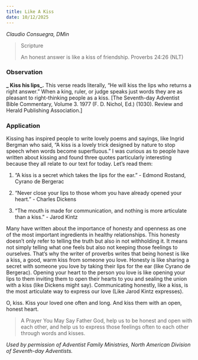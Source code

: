 ```yaml
---
title: Like A Kiss
date: 10/12/2025
---
```


_Claudio Consuegra, DMin_

> <p>Scripture</p>
> An honest answer is like a kiss of friendship. Proverbs 24:26 (NLT)

### Observation

**_ Kiss his lips_.** This verse reads literally, “He will kiss the lips who returns a right answer.” When a king, ruler, or judge speaks just words they are as pleasant to right-thinking people as a kiss. [The Seventh-day Adventist Bible Commentary, Volume 3. 1977 (F. D. Nichol, Ed.) (1030). Review and Herald Publishing Association.]

### Application

Kissing has inspired people to write lovely poems and sayings, like Ingrid Bergman who said, “A kiss is a lovely trick designed by nature to stop speech when words become superfluous.” I was curious as to people have written about kissing and found three quotes particularly interesting because they all relate to our text for today. Let’s read them:

1. “A kiss is a secret which takes the lips for the ear.” - Edmond Rostand, Cyrano de Bergerac

2. “Never close your lips to those whom you have already opened your heart.” - Charles Dickens

3. “The mouth is made for communication, and nothing is more articulate than a kiss.” - Jarod Kintz

Many have written about the importance of honesty and openness as one of the most important ingredients in healthy relationships. This honesty doesn’t only refer to telling the truth but also in not withholding it. It means not simply telling what one feels but also not keeping those feelings to ourselves. That’s why the writer of proverbs writes that being honest is like a kiss, a good, warm kiss from someone you love. Honesty is like sharing a secret with someone you love by taking their lips for the ear (like Cyrano de Bergerac). Opening your heart to the person you love is like opening your lips to them inviting them to open their hearts to you and sealing the union with a kiss (like Dickens might say). Communicating honestly, like a kiss, is the most articulate way to express our love (Like Jarod Kintz expresses).

O, kiss. Kiss your loved one often and long. And kiss them with an open, honest heart.

> <callout>A Prayer You May Say</callout>
> Father God, help us to be honest and open with each other, and help us to express those feelings often to each other through words and kisses.

_Used by permission of Adventist Family Ministries, North American Division of Seventh-day Adventists._